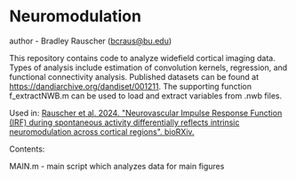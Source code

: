 # Neuromodulation

author - Bradley Rauscher (bcraus@bu.edu)

This repository contains code to analyze widefield cortical imaging data. Types of analysis include estimation of convolution kernels, regression, and functional connectivity analysis. Published datasets can be found at https://dandiarchive.org/dandiset/001211. The supporting function f_extractNWB.m can be used to load and extract variables from .nwb files.

Used in:
[Rauscher et al. 2024. "Neurovascular Impulse Response Function (IRF) during spontaneous activity differentially reflects intrinsic neuromodulation across cortical regions". bioRXiv.](https://www.biorxiv.org/content/10.1101/2024.09.14.612514v1.full)

Contents:

MAIN.m - main script which analyzes data for main figures
